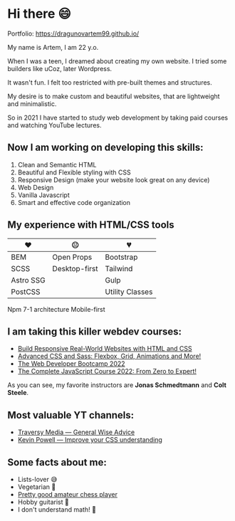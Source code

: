 # Hi there 😄

Portfolio: https://dragunovartem99.github.io/

My name is Artem, I am 22 y.o.

When I was a teen, I dreamed about creating my own website.
I tried some builders like uCoz, later Wordpress.

It wasn't fun. I felt too restricted with pre-built themes and structures.

My desire is to make custom and beautiful websites, that are lightweight and minimalistic.

So in 2021 I have started to study web development by taking paid courses and watching YouTube lectures.

## Now I am working on developing this skills:
1. Clean and Semantic HTML
2. Beautiful and Flexible styling with CSS
3. Responsive Design (make your website look great on any device)
4. Web Design
5. Vanilla Javascript
6. Smart and effective code organization

## My experience with HTML/CSS tools
❤️ | 😐 | 💔
-|-|-
BEM|Open Props|Bootstrap
SCSS|Desktop-first|Tailwind
Astro SSG||Gulp
PostCSS||Utility Classes
Npm
7-1 architecture
Mobile-first

## I am taking this killer webdev courses:
- [Build Responsive Real-World Websites with HTML and CSS](https://www.udemy.com/course/design-and-develop-a-killer-website-with-html5-and-css3/)
- [Advanced CSS and Sass: Flexbox, Grid, Animations and More!](https://www.udemy.com/course/advanced-css-and-sass/)
- [The Web Developer Bootcamp 2022](https://www.udemy.com/course/the-web-developer-bootcamp/)
- [The Complete JavaScript Course 2022: From Zero to Expert!](https://www.udemy.com/course/the-complete-javascript-course/)

As you can see, my favorite instructors are **Jonas Schmedtmann** and **Colt Steele**.

## Most valuable YT channels:
- [Traversy Media — General Wise Advice](https://www.youtube.com/c/TraversyMedia)
- [Kevin Powell — Improve your CSS understanding](https://www.youtube.com/kepowob)

## Some facts about me:
- Lists-lover 😅
- Vegetarian 🐼
- [Pretty good amateur chess player](https://lichess.org/@/dragunovartem99)
- Hobby guitarist 🎸
- I don't understand math! 💯

<!--
**dragunovartem99/dragunovartem99** is a ✨ _special_ ✨ repository because its `README.md` (this file) appears on your GitHub profile.

Here are some ideas to get you started:

- 🔭 I’m currently working on ...
- 🌱 I’m currently learning ...
- 👯 I’m looking to collaborate on ...
- 🤔 I’m looking for help with ...
- 💬 Ask me about ...
- 📫 How to reach me: ...
- 😄 Pronouns: ...
- ⚡ Fun fact: ...
-->
